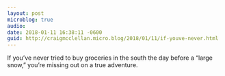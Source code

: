 ```yaml
---
layout: post
microblog: true
audio: 
date: 2018-01-11 16:38:11 -0600
guid: http://craigmcclellan.micro.blog/2018/01/11/if-youve-never.html
---
```

If you’ve never tried to buy groceries in the south the day before a “large snow,” you’re missing out on a true adventure.

